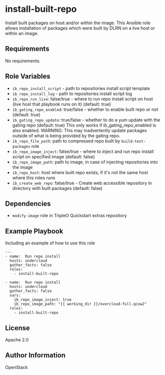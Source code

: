 install-built-repo
==================

Install built packages on host and/or within the image.
This Ansible role allows installation of packages which were built by DLRN
 on a live host or within an image.

Requirements
------------

No requirements.

Role Variables
--------------

* `ib_repo_install_script` - path to repositories install script template
* `ib_repo_install_log` - path to repositories install script log
* `ib_repo_run_live`: false/true - where to run repo install script on host (live host that playbook runs on it) (default: true)
* `ib_gating_repo_enabled`: true/false - whether to enable built repo or not (default: true)
* `ib_gating_repo_update`: true/false - whether to do a yum update with the gating repo (default: true) This only works if ib_gating_repo_enabled is also enabled. WARNING: This may inadvertently update packages outside of what is being provided by the gating repo.
* `ib_repo_file_path`: path to compressed repo built by `build-test-packages` role
* `ib_repo_image_inject`: false/true - where to inject and run repo install script on specified image (default: false)
* `ib_repo_image_path`: path to image, in case of injecting repositories into the image
* `ib_repo_host`: host where built repo exists, if it's not the same host where this roles runs
* `ib_create_web_repo`: false/true - Create web accessible repository in directory with built packages (default: false)

Dependencies
------------
* `modify-image` role in TripleO Quickstart extras repository


Example Playbook
----------------

Including an example of how to use this role

    ---
    - name:  Run repo install
      hosts: undercloud
      gather_facts: false
      roles:
        - install-built-repo

    - name:  Run repo install
      hosts: undercloud
      gather_facts: false
      vars:
        ib_repo_image_inject: true
        ib_repo_image_path: "{{ working_dir }}/overcloud-full.qcow2"
      roles:
        - install-built-repo


License
-------

Apache 2.0

Author Information
------------------

OpenStack
